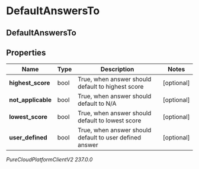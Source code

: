 # DefaultAnswersTo

## DefaultAnswersTo

## Properties

|Name | Type | Description | Notes|
|------------ | ------------- | ------------- | -------------|
| **highest_score** | bool | True, when answer should default to highest score | [optional] |
| **not_applicable** | bool | True, when answer should default to N/A | [optional] |
| **lowest_score** | bool | True, when answer should default to lowest score | [optional] |
| **user_defined** | bool | True, when answer should default to user defined answer | [optional] |



_PureCloudPlatformClientV2 237.0.0_
